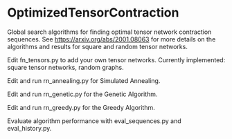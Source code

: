 # OptimizedTensorContraction
Global search algorithms for finding optimal tensor network contraction sequences. 
See https://arxiv.org/abs/2001.08063 for more details on the algorithms and results for square and random tensor networks.


Edit fn_tensors.py to add your own tensor networks. Currently implemented: square tensor networks, random graphs.

Edit and run rn_annealing.py for Simulated Annealing.

Edit and run rn_genetic.py for the Genetic Algorithm.

Edit and run rn_greedy.py for the Greedy Algorithm.


Evaluate algorithm performance with eval_sequences.py and eval_history.py.
